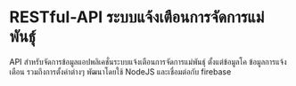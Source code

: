 # RESTful-API ระบบแจ้งเตือนการจัดการแม่พันธุ์

API สำหรับจัดการข้อมูลแอปพลิเคชั่นระบบแจ้งเตือนการจัดการแม่พันธุ์ ตั้งแต่ข้อมูลโค ข้อมูลการแจ้งเตือน รวมถึงการตั้งค่าต่างๆ พัฒนาโดยใช้ NodeJS และเชื่อมต่อกับ firebase 
